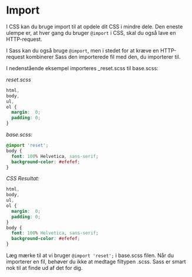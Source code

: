 # Import

I CSS kan du bruge import til at opdele dit CSS i mindre dele. Den eneste ulempe er, at hver gang du bruger `@import` i CSS, skal du også lave en HTTP-request. 

I Sass kan du også bruge `@import`, men i stedet for at kræve en HTTP-request kombinerer Sass den importerede fil med den, du importerer til.

I nedenstående eksempel importeres _reset.scss til base.scss:

*_reset.scss_*

```scss
html,
body,
ul,
ol {
  margin:  0;
  padding: 0;
}
```

*base.scss:*

```scss
@import 'reset';
body {
  font: 100% Helvetica, sans-serif;
  background-color: #efefef;
}
```
*CSS Resultat:*

```css
html,
body,
ul,
ol {
  margin:  0;
  padding: 0;
}
body {
  font: 100% Helvetica, sans-serif;
  background-color: #efefef;
}
```

Læg mærke til at vi bruger `@import 'reset';` i base.scss filen. Når du importerer en fil, behøver du ikke at medtage filtypen .scss. Sass er smart nok til at finde ud af det for dig.